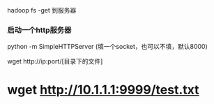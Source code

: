 hadoop fs -get 到服务器

### 启动一个http服务器
python -m SimpleHTTPServer (填一个socket，也可以不填，默认8000)

wget http://ip:port/[目录下的文件]
# wget http://10.1.1.1:9999/test.txt